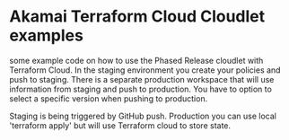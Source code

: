 # Akamai Terraform Cloud Cloudlet examples #

some example code on how to use the Phased Release cloudlet with Terraform Cloud.
In the staging environment you create your policies and push to staging. There is a separate production workspace that will use information from staging and push to production. You have to option to select a specific version when pushing to production.

Staging is being triggered by GitHub push. Production you can use local 'terraform apply' but will use Terraform cloud to store state.
